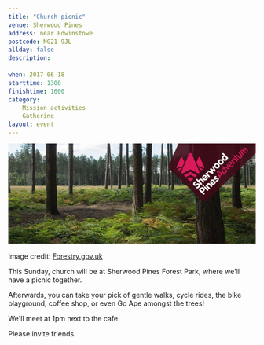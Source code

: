 ```yaml
---
title: "Church picnic"
venue: Sherwood Pines
address: near Edwinstowe
postcode: NG21 9JL
allday: false
description: 
  
when: 2017-06-18
starttime: 1300
finishtime: 1600
category:
    Mission activities
    Gathering
layout: event
---
```

<img src="/assets/img/sherwood-pines.jpg" alt="sherwood pines photo" />

Image credit: <a href="https://www.forestry.gov.uk/sherwoodpines">Forestry.gov.uk</a>

This Sunday, church will be at Sherwood Pines Forest Park, where we'll have a picnic together.

Afterwards, you can take your pick of gentle walks, cycle rides, the bike playground, coffee shop, or even Go Ape amongst the trees!

We'll meet at 1pm next to the cafe.

Please invite friends.

